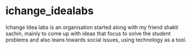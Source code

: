 # ichange_idealabs
Ichange Idea labs is an organisation started along with my friend shakti sachin, mainly to come up with ideas that focus to solve the student problems and also leans towards social issues, using technology as a tool.
